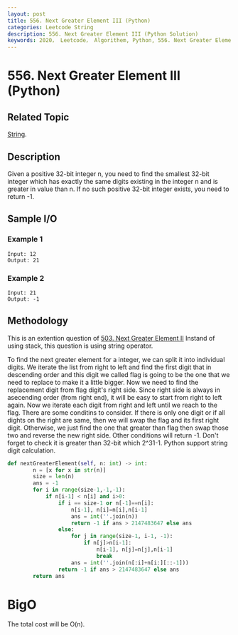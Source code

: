 ```yaml
---
layout: post
title: 556. Next Greater Element III (Python)
categories: Leetcode String
description: 556. Next Greater Element III (Python Solution)
keywords: 2020， Leetcode， Algorithem, Python, 556. Next Greater Element III, zhenyu, String
---
```


# 556. Next Greater Element III (Python)

## Related Topic
<a href="/categories/#String" target="_blank"> String</a>.

## Description
Given a positive 32-bit integer n, you need to find the smallest 32-bit integer which has exactly the same digits existing in the integer n and is greater in value than n. If no such positive 32-bit integer exists, you need to return -1.

## Sample I/O

### Example 1

```
Input: 12
Output: 21
```

### Example 2

```
Input: 21
Output: -1
```

## Methodology
This is an extention question of <a href="https://zhenyu0519.github.io/2020/06/29/lc503/" target="_blank">503. Next Greater Element II</a> Instand of using stack, this question is using string operator.

To find the next greater element for a integer, we can split it into individual digits. We iterate the list from right to left and find the first digit that in descending order and this digit we called flag is going to be the one that we need to replace to make it a little bigger. Now we need to find the replacement digit from flag digit's right side. Since right side is always in asecending order (from right end), it will be easy to start from right to left again. Now we iterate each digit from right and left until we reach to the flag. There are some conditins to consider. If there is only one digit or if all dights on the right are same, then we will swap the flag and its first right digit. Otherwise, we just find the one that greater than flag then swap those two and reverse the new right side. Other conditions will return -1. Don't forget to check it is greater than 32-bit which 2^31-1. Python support string digit calculation. 

```python
def nextGreaterElement(self, n: int) -> int:
        n = [x for x in str(n)]
        size = len(n)
        ans = -1
        for i in range(size-1,-1,-1):
            if n[i-1] < n[i] and i>0:
                if i == size-1 or n[-1]==n[i]: 
                    n[i-1], n[i]=n[i],n[i-1]
                    ans = int(''.join(n))
                    return -1 if ans > 2147483647 else ans
                else:
                    for j in range(size-1, i-1, -1):
                        if n[j]>n[i-1]:
                            n[i-1], n[j]=n[j],n[i-1]
                            break 
                    ans = int(''.join(n[:i]+n[i:][::-1]))
                return -1 if ans > 2147483647 else ans
        return ans
```
# BigO
The total cost will be O(n).


